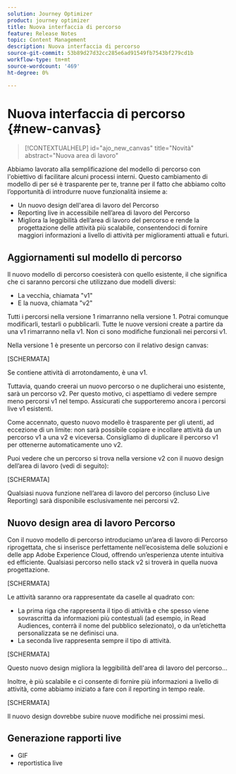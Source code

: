 ```yaml
---
solution: Journey Optimizer
product: journey optimizer
title: Nuova interfaccia di percorso
feature: Release Notes
topic: Content Management
description: Nuova interfaccia di percorso
source-git-commit: 53b89d27d32cc285e6ad91549fb7543bf279cd1b
workflow-type: tm+mt
source-wordcount: '469'
ht-degree: 0%

---
```


# Nuova interfaccia di percorso {#new-canvas}

>[!CONTEXTUALHELP]
>id="ajo_new_canvas"
>title="Novità"
>abstract="Nuova area di lavoro"

Abbiamo lavorato alla semplificazione del modello di percorso con l&#39;obiettivo di facilitare alcuni processi interni. Questo cambiamento di modello di per sé è trasparente per te, tranne per il fatto che abbiamo colto l’opportunità di introdurre nuove funzionalità insieme a:

* Un nuovo design dell&#39;area di lavoro del Percorso
* Reporting live in accessibile nell’area di lavoro del Percorso
* Migliora la leggibilità dell’area di lavoro del percorso e rende la progettazione delle attività più scalabile, consentendoci di fornire maggiori informazioni a livello di attività per miglioramenti attuali e futuri.

## Aggiornamenti sul modello di percorso

Il nuovo modello di percorso coesisterà con quello esistente, il che significa che ci saranno percorsi che utilizzano due modelli diversi:

* La vecchia, chiamata &quot;v1&quot;
* E la nuova, chiamata &quot;v2&quot;

Tutti i percorsi nella versione 1 rimarranno nella versione 1. Potrai comunque modificarli, testarli o pubblicarli. Tutte le nuove versioni create a partire da una v1 rimarranno nella v1. Non ci sono modifiche funzionali nei percorsi v1.

Nella versione 1 è presente un percorso con il relativo design canvas:

[SCHERMATA]

Se contiene attività di arrotondamento, è una v1.

Tuttavia, quando creerai un nuovo percorso o ne duplicherai uno esistente, sarà un percorso v2. Per questo motivo, ci aspettiamo di vedere sempre meno percorsi v1 nel tempo. Assicurati che supporteremo ancora i percorsi live v1 esistenti.

Come accennato, questo nuovo modello è trasparente per gli utenti, ad eccezione di un limite: non sarà possibile copiare e incollare attività da un percorso v1 a una v2 e viceversa. Consigliamo di duplicare il percorso v1 per ottenerne automaticamente uno v2.

Puoi vedere che un percorso si trova nella versione v2 con il nuovo design dell’area di lavoro (vedi di seguito):

[SCHERMATA]

Qualsiasi nuova funzione nell’area di lavoro del percorso (incluso Live Reporting) sarà disponibile esclusivamente nei percorsi v2.

## Nuovo design area di lavoro Percorso

Con il nuovo modello di percorso introduciamo un’area di lavoro di Percorso riprogettata, che si inserisce perfettamente nell’ecosistema delle soluzioni e delle app Adobe Experience Cloud, offrendo un’esperienza utente intuitiva ed efficiente. Qualsiasi percorso nello stack v2 si troverà in quella nuova progettazione.

[SCHERMATA]

Le attività saranno ora rappresentate da caselle al quadrato con:

* La prima riga che rappresenta il tipo di attività e che spesso viene sovrascritta da informazioni più contestuali (ad esempio, in Read Audiences, conterrà il nome del pubblico selezionato), o da un’etichetta personalizzata se ne definisci una.
* La seconda live rappresenta sempre il tipo di attività.

[SCHERMATA]

Questo nuovo design migliora la leggibilità dell&#39;area di lavoro del percorso...

Inoltre, è più scalabile e ci consente di fornire più informazioni a livello di attività, come abbiamo iniziato a fare con il reporting in tempo reale.

[SCHERMATA]

Il nuovo design dovrebbe subire nuove modifiche nei prossimi mesi.

## Generazione rapporti live

* GIF
* reportistica live